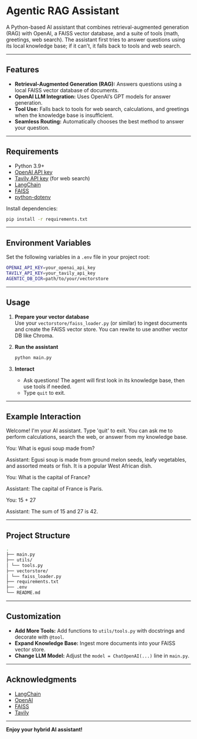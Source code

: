 # Agentic RAG Assistant

A Python-based AI assistant that combines retrieval-augmented generation (RAG) with OpenAI, a FAISS vector database, and a suite of tools (math, greetings, web search). The assistant first tries to answer questions using its local knowledge base; if it can't, it falls back to tools and web search.

---

## Features

- **Retrieval-Augmented Generation (RAG):** Answers questions using a local FAISS vector database of documents.
- **OpenAI LLM Integration:** Uses OpenAI’s GPT models for answer generation.
- **Tool Use:** Falls back to tools for web search, calculations, and greetings when the knowledge base is insufficient.
- **Seamless Routing:** Automatically chooses the best method to answer your question.

---

## Requirements

- Python 3.9+
- [OpenAI API key](https://platform.openai.com/)
- [Tavily API key](https://app.tavily.com/) (for web search)
- [LangChain](https://python.langchain.com/)
- [FAISS](https://github.com/facebookresearch/faiss)
- [python-dotenv](https://pypi.org/project/python-dotenv/)

Install dependencies:

```sh
pip install -r requirements.txt
```

---

## Environment Variables

Set the following variables in a `.env` file in your project root:

```sh
OPENAI_API_KEY=your_openai_api_key
TAVILY_API_KEY=your_tavily_api_key
AGENTIC_DB_DIR=path/to/your/vectorstore
```

---

## Usage

1. **Prepare your vector database**  
   Use your `vectorstore/faiss_loader.py` (or similar) to ingest documents and create the FAISS vector store.
   You can rewite to use another vector DB like Chroma.

2. **Run the assistant**

   ```sh
   python main.py
   ```

3. **Interact**
   - Ask questions! The agent will first look in its knowledge base, then use tools if needed.
   - Type `quit` to exit.

---

## Example Interaction

Welcome! I'm your AI assistant. Type 'quit' to exit.
You can ask me to perform calculations, search the web, or answer from my knowledge base.

You: What is egusi soup made from?

Assistant: Egusi soup is made from ground melon seeds, leafy vegetables, and assorted meats or fish. It is a popular West African dish.

You: What is the capital of France?

Assistant: The capital of France is Paris.

You: 15 + 27

Assistant: The sum of 15 and 27 is 42.

---

## Project Structure

```sh
.
├── main.py
├── utils/
│ └── tools.py
├── vectorstore/
│ └── faiss_loader.py
├── requirements.txt
├── .env
└── README.md
```

---

## Customization

- **Add More Tools:** Add functions to `utils/tools.py` with docstrings and decorate with `@tool`.
- **Expand Knowledge Base:** Ingest more documents into your FAISS vector store.
- **Change LLM Model:** Adjust the `model = ChatOpenAI(...)` line in `main.py`.

---

## Acknowledgments

- [LangChain](https://www.langchain.com/)
- [OpenAI](https://openai.com/)
- [FAISS](https://github.com/facebookresearch/faiss)
- [Tavily](https://www.tavily.com/)

---

**Enjoy your hybrid AI assistant!**
